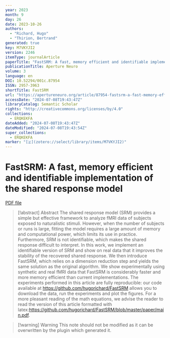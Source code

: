 ```yaml
---
year: 2023
month: 9
day: 26
date: 2023-10-26
authors:
  - "Richard, Hugo"
  - "Thirion, Bertrand"
generated: true
key: M7VKYJI2
version: 2246
itemType: journalArticle
paperTitle: "FastSRM: A fast, memory efficient and identifiable implementation of the shared response model"
publicationTitle: Aperture Neuro
volume: 3
language: en
DOI: 10.52294/001c.87954
ISSN: 2957-3963
shortTitle: FastSRM
url: "https://apertureneuro.org/article/87954-fastsrm-a-fast-memory-efficient-and-identifiable-implementation-of-the-shared-response-model"
accessDate: "2024-07-08T19:43:47Z"
libraryCatalog: Semantic Scholar
rights: "http://creativecommons.org/licenses/by/4.0"
collections:
  - ERQKEKFA
dateAdded: "2024-07-08T19:43:47Z"
dateModified: "2024-07-08T19:43:54Z"
super_collections:
  - ERQKEKFA
marker: "[🇿](zotero://select/library/items/M7VKYJI2)"
---
```


# FastSRM: A fast, memory efficient and identifiable implementation of the shared response model

[PDF file](/Papers/PDFs/Richard%20and%20Thirion%202023undefined%20-%20FastSRM%20A%20fast%20memory%20efficient%20and%20identifiable%20implementation%20of%20the%20shared%20response%20model.pdf)

> [!abstract] Abstract
> The shared response model (SRM) provides a simple but effective framework to analyze fMRI data of subjects exposed to naturalistic stimuli. However, when the number of subjects or runs is large, fitting the model requires a large amount of memory and computational power, which limits its use in practice. Furthermore, SRM is not identifiable, which makes the shared response difficult to interpret. In this work, we implement an identifiable version of SRM and show on real data that it improves the stability of the recovered shared response. We then introduce FastSRM, which relies on a dimension reduction step and yields the same solution as the original algorithm. We show experimentally using synthetic and real fMRI data that FastSRM is considerably faster and more memory efficient than current implementations. The experiments performed in this article are fully reproducible: our code available at https://github.com/hugorichard/FastSRM allows you to download the data, run the experiments and plot the figures. For a more pleasant reading of the math equations, we advise the reader to read the version of this article formatted with latex:https://github.com/hugorichard/FastSRM/blob/master/paper/main.pdf.

>[!warning] Warning
> This note should not be modified as it can be overwritten by the plugin which generated it.

